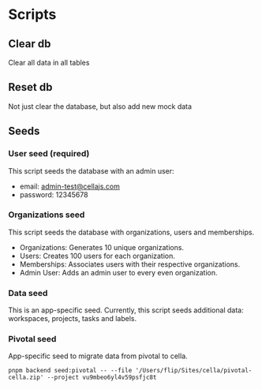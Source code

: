 # Scripts

## Clear db
Clear all data in all tables

## Reset db
Not just clear the database, but also add new mock data

## Seeds

### User seed (required)
This script seeds the database with an admin user:

* email: admin-test@cellajs.com
* password: 12345678

### Organizations seed
This script seeds the database with organizations, users and memberships.

- Organizations: Generates 10 unique organizations.
- Users: Creates 100 users for each organization.
- Memberships: Associates users with their respective organizations.
- Admin User: Adds an admin user to every even organization.

### Data seed
This is an app-specific seed. Currently, this script seeds additional data: workspaces, projects, tasks and labels.

### Pivotal seed
App-specific seed to migrate data from pivotal to cella.

```
pnpm backend seed:pivotal -- --file '/Users/flip/Sites/cella/pivotal-cella.zip' --project vu9mbeo6yl4v59psfjc8t
```